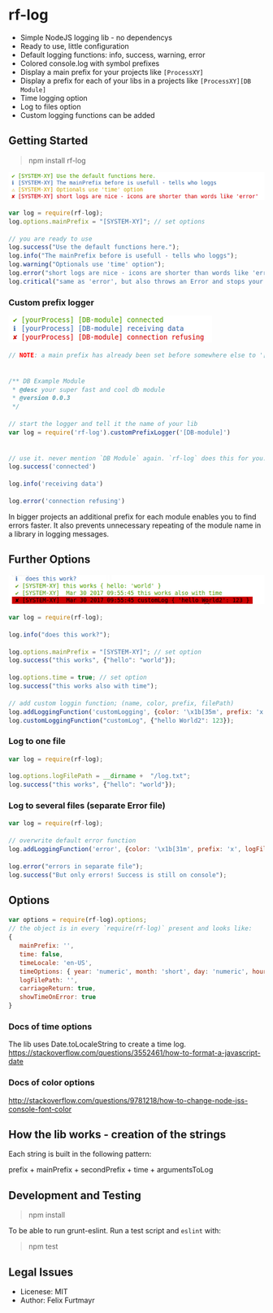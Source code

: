 # rf-log

* Simple NodeJS logging lib - no dependencys
* Ready to use, little configuration
* Default logging functions: info, success, warning, error
* Colored console.log with symbol prefixes
* Display a main prefix for your projects like `[ProcessXY]`
* Display a prefix for each of your libs in a projects like `[ProcessXY][DB Module]`
* Time logging option
* Log to files option
* Custom logging functions can be added

## Getting Started

> npm install rf-log

![log-simple example](defaultFunctions.png)

```js
var log = require(rf-log);
log.options.mainPrefix = "[SYSTEM-XY]"; // set options

// you are ready to use
log.success("Use the default functions here.");
log.info("The mainPrefix before is usefull - tells who loggs");
log.warning("Optionals use 'time' option");
log.error("short logs are nice - icons are shorter than words like 'error'");
log.critical("same as 'error', but also throws an Error and stops your app");


```


### Custom prefix logger

![log-simple example](customPrefix.png)

```js
// NOTE: a main prefix has already been set before somewhere else to '[yourProcess]'


/** DB Example Module
 * @desc your super fast and cool db module
 * @version 0.0.3
 */

// start the logger and tell it the name of your lib
var log = require('rf-log').customPrefixLogger('[DB-module]')


// use it. never mention `DB Module` again. `rf-log` does this for you.
log.success('connected')

log.info('receiving data')

log.error('connection refusing')

```
In bigger projects an additional prefix for each module enables you to find errors faster. It also prevents unnecessary repeating of the module name in a library in logging messages.



## Further Options

![log-simple example](logExample.png)


```js
var log = require(rf-log);

log.info("does this work?");

log.options.mainPrefix = "[SYSTEM-XY]"; // set option
log.success("this works", {"hello": "world"});

log.options.time = true; // set option
log.success("this works also with time");

// add custom loggin function; (name, color, prefix, filePath)
log.addLoggingFunction('customLogging', {color: '\x1b[35m', prefix: 'x'});
log.customLoggingFunction("customLog", {"hello World2": 123});

```

### Log to one file

```js
var log = require(rf-log);

log.options.logFilePath = __dirname +  "/log.txt";
log.success("this works", {"hello": "world"});

```

### Log to several files (separate Error file)

```js
var log = require(rf-log);

// overwrite default error function
log.addLoggingFunction('error', {color: '\x1b[31m', prefix: 'x', logFilePath: __dirname +  "/errors.txt"});

log.error("errors in separate file");
log.success("But only errors! Success is still on console");

```


## Options

```js
var options = require(rf-log).options;
// the object is in every `require(rf-log)` present and looks like:
{
   mainPrefix: '',
   time: false,
   timeLocale: 'en-US',
   timeOptions: { year: 'numeric', month: 'short', day: 'numeric', hour: 'numeric', minute: 'numeric', second: 'numeric' },
   logFilePath: '',
   carriageReturn: true,
   showTimeOnError: true
}

```
### Docs of time options
The lib uses Date.toLocaleString to create a time log.
https://stackoverflow.com/questions/3552461/how-to-format-a-javascript-date

### Docs of color options
http://stackoverflow.com/questions/9781218/how-to-change-node-jss-console-font-color


## How the lib works - creation of the strings
Each string is built in the following pattern:

prefix + mainPrefix + secondPrefix + time + argumentsToLog

## Development and Testing

> npm install

To be able to run grunt-eslint. Run a test script and `eslint` with:

> npm test


## Legal Issues
* Licenese: MIT
* Author: Felix Furtmayr
